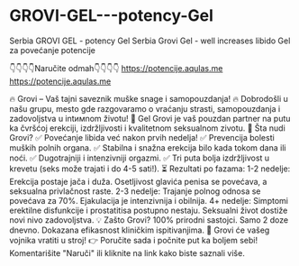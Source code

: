 # GROVI-GEL---potency-Gel
Serbia GROVI GEL - potency Gel  Serbia Grovi Gel - well increases libido  Gel za povećanje potencije


👇👇👇👇Naručite odmah👇👇👇👇
https://potencije.aqulas.me
https://potencije.aqulas.me

🔥 Grovi – Vaš tajni saveznik muške snage i samopouzdanja! 🔥
Dobrodošli u našu grupu, mesto gde razgovaramo o vraćanju strasti, samopouzdanja i zadovoljstva u intимnom životu! 💪 Gel Grovi je vaš pouzdan partner na putu ka čvršćoj erekciji, izdržljivosti i kvalitetnom seksualnom zivotu.
🎯 Šta nudi Grovi?
✅ Povećanje libida već nakon prvih nedelja!
✅ Prevencija bolesti muških polnih organa.
✅ Stabilna i snažna erekcija bilo kada tokom dana ili noći.
✅ Dugotrajniji i intenzivniji orgazmi.
✅ Tri puta bolja izdržljivost u krevetu (seks može trajati i do 4-5 sati!).
⏳ Rezultati po fazama:
1-2 nedelje: Erekcija postaje jača i duža. Osetljivost glavića penisa se povećava, a seksualna privlačnost raste.
2-3 nedelje: Trajanje polnog odnosa se povećava za 70%. Ejakulacija je intenzivnija i obilnija.
4+ nedelje: Simptomi erektilne disfunkcije i prostatitisa postupno nestaju. Seksualni život dostiže novi nivo zadovoljstva.
💡 Zašto Grovi?
100% prirodni sastojci.
Samo 2 doze dnevno.
Dokazana efikasnost kliničkim ispitivanjima.
💪 Grovi će vašeg vojnika vratiti u stroj!
👉 Poručite sada i počnite put ka boljem sebi!
Komentarišite "Naruči" ili kliknite na link kako biste saznali više.
